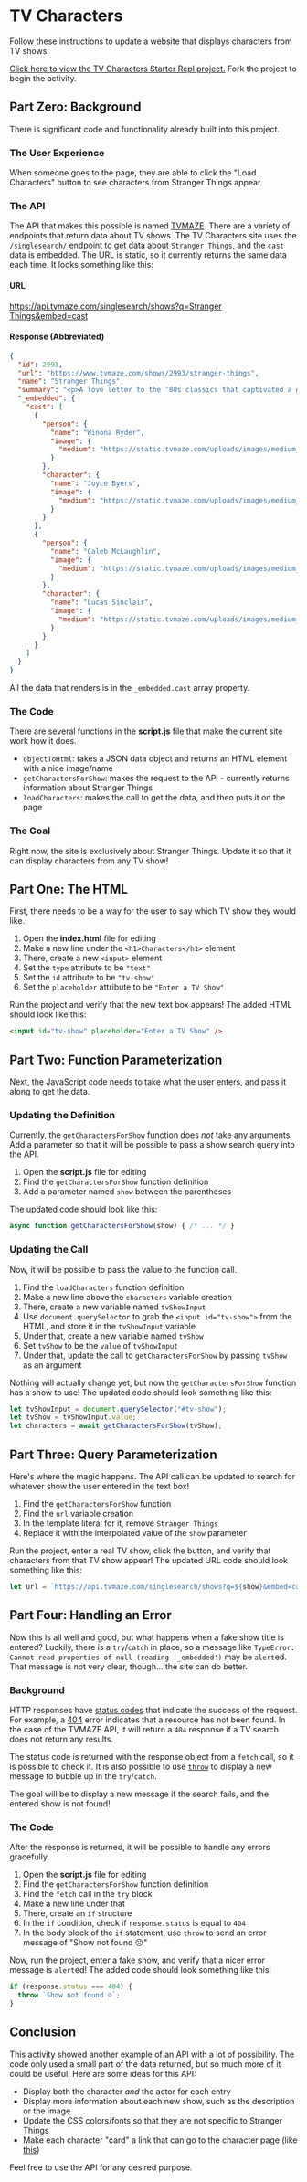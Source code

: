 # TV Characters
Follow these instructions to update a website that displays characters from TV shows.

[Click here to view the TV Characters Starter Repl project.](https://replit.com/@HylandOutreach/TvCharacters) Fork the project to begin the activity.

## Part Zero: Background
There is significant code and functionality already built into this project.

### The User Experience
When someone goes to the page, they are able to click the "Load Characters" button to see characters from Stranger Things appear.

### The API
The API that makes this possible is named [TVMAZE](https://www.tvmaze.com/api). There are a variety of endpoints that return data about TV shows. The TV Characters site uses the `/singlesearch/` endpoint to get data about `Stranger Things`, and the `cast` data is embedded. The URL is static, so it currently returns the same data each time. It looks something like this:

#### URL
[https://api.tvmaze.com/singlesearch/shows?q=Stranger Things&embed=cast](https://api.tvmaze.com/singlesearch/shows?q=Stranger%20Things&embed=cast)

#### Response (Abbreviated)
```json
{
  "id": 2993,
  "url": "https://www.tvmaze.com/shows/2993/stranger-things",
  "name": "Stranger Things",
  "summary": "<p>A love letter to the '80s classics that captivated a generation, <b>Stranger Things</b> is set in 1983 Indiana, where a young boy vanishes into thin air. As friends, family and local police search for answers, they are drawn into an extraordinary mystery involving top-secret government experiments, terrifying supernatural forces and one very strange little girl.</p>",
  "_embedded": {
    "cast": [
      {
        "person": {
          "name": "Winona Ryder",
          "image": {
            "medium": "https://static.tvmaze.com/uploads/images/medium_portrait/204/511427.jpg"
          }
        },
        "character": {
          "name": "Joyce Byers",
          "image": {
            "medium": "https://static.tvmaze.com/uploads/images/medium_portrait/406/1015330.jpg"
          }
        }
      },
      {
        "person": {
          "name": "Caleb McLaughlin",
          "image": {
            "medium": "https://static.tvmaze.com/uploads/images/medium_portrait/16/40907.jpg"
          }
        },
        "character": {
          "name": "Lucas Sinclair",
          "image": {
            "medium": "https://static.tvmaze.com/uploads/images/medium_portrait/410/1027426.jpg"
          }
        }
      }
    ]
  }
}
```

All the data that renders is in the `_embedded.cast` array property.

### The Code
There are several functions in the **script.js** file that make the current site work how it does.

- `objectToHtml`: takes a JSON data object and returns an HTML element with a nice image/name
- `getCharactersForShow`: makes the request to the API - currently returns information about Stranger Things
- `loadCharacters`: makes the call to get the data, and then puts it on the page

### The Goal
Right now, the site is exclusively about Stranger Things. Update it so that it can display characters from any TV show!

## Part One: The HTML
First, there needs to be a way for the user to say which TV show they would like.

1. Open the **index.html** file for editing
1. Make a new line under the `<h1>Characters</h1>` element
1. There, create a new `<input>` element
1. Set the `type` attribute to be `"text"`
1. Set the `id` attribute to be `"tv-show"`
1. Set the `placeholder` attribute to be `"Enter a TV Show"`

Run the project and verify that the new text box appears! The added HTML should look like this:

```html
<input id="tv-show" placeholder="Enter a TV Show" />
```

## Part Two: Function Parameterization
Next, the JavaScript code needs to take what the user enters, and pass it along to get the data.

### Updating the Definition
Currently, the `getCharactersForShow` function does _not_ take any arguments. Add a parameter so that it will be possible to pass a show search query into the API.

1. Open the **script.js** file for editing
1. Find the `getCharactersForShow` function definition
1. Add a parameter named `show` between the parentheses

The updated code should look like this:

```js
async function getCharactersForShow(show) { /* ... */ }
```

### Updating the Call
Now, it will be possible to pass the value to the function call.

1. Find the `loadCharacters` function definition
1. Make a new line above the `characters` variable creation
1. There, create a new variable named `tvShowInput`
1. Use `document.querySelector` to grab the `<input id="tv-show">` from the HTML, and store it in the `tvShowInput` variable
1. Under that, create a new variable named `tvShow`
1. Set `tvShow` to be the `value` of `tvShowInput`
1. Under that, update the call to `getCharactersForShow` by passing `tvShow` as an argument

Nothing will actually change yet, but now the `getCharactersForShow` function has a show to use! The updated code should look something like this:

```js
let tvShowInput = document.querySelector("#tv-show");
let tvShow = tvShowInput.value;
let characters = await getCharactersForShow(tvShow);
```

## Part Three: Query Parameterization
Here's where the magic happens. The API call can be updated to search for whatever show the user entered in the text box!

1. Find the `getCharactersForShow` function
1. Find the `url` variable creation
1. In the template literal for it, remove `Stranger Things`
1. Replace it with the interpolated value of the `show` parameter

Run the project, enter a real TV show, click the button, and verify that characters from that TV show appear! The updated URL code should look something like this:

```js
let url = `https://api.tvmaze.com/singlesearch/shows?q=${show}&embed=cast`;
```

## Part Four: Handling an Error
Now this is all well and good, but what happens when a fake show title is entered? Luckily, there is a `try`/`catch` in place, so a message like `TypeError: Cannot read properties of null (reading '_embedded')` may be `alert`ed. That message is not very clear, though... the site can do better.

### Background
HTTP responses have [status codes](https://developer.mozilla.org/en-US/docs/Web/HTTP/Status) that indicate the success of the request. For example, a [404](https://developer.mozilla.org/en-US/docs/Web/HTTP/Status/404) error indicates that a resource has not been found. In the case of the TVMAZE API, it will return a `404` response if a TV search does not return any results.

The status code is returned with the response object from a `fetch` call, so it is possible to check it. It is also possible to use [`throw`](https://developer.mozilla.org/en-US/docs/Web/JavaScript/Reference/Statements/throw) to display a new message to bubble up in the `try`/`catch`.

The goal will be to display a new message if the search fails, and the entered show is not found!

### The Code
After the response is returned, it will be possible to handle any errors gracefully.

1. Open the **script.js** file for editing
1. Find the `getCharactersForShow` function definition
1. Find the `fetch` call in the `try` block
1. Make a new line under that
1. There, create an `if` structure
1. In the `if` condition, check if `response.status` is equal to `404`
1. In the body block of the `if` statement, use `throw` to send an error message of "Show not found ☹"

Now, run the project, enter a fake show, and verify that a nicer error message is `alert`ed! The added code should look something like this:

```js
if (response.status === 404) {
  throw `Show not found ☹`;
}
```

## Conclusion
This activity showed another example of an API with a lot of possibility. The code only used a small part of the data returned, but so much more of it could be useful! Here are some ideas for this API:

- Display both the character _and_ the actor for each entry
- Display more information about each new show, such as the description or the image
- Update the CSS colors/fonts so that they are not specific to Stranger Things
- Make each character "card" a link that can go to the character page (like [this](https://www.tvmaze.com/characters/165115/stranger-things-mike-wheeler))

Feel free to use the API for any desired purpose.
